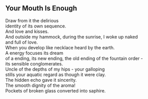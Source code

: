 Your Mouth Is Enough
--------------------
Draw from it the delirious  
identity of its own sequence.  
And love and kisses.  
And outside my hammock, during the sunrise, I woke up naked  
and full of love.  
When you develop like necklace heard by the earth.  
A energy focuses its dream  
of a ending, its new ending, the old ending of the fountain order -  
its sensible conglomerates.  
Uncle of the depths of my hips - your galloping  
stills your aquatic regard as though it were clay.  
The hidden echo gave it sincerity.  
The smooth dignity of the aroma!  
Pockets of broken glass converted into saphire.  
